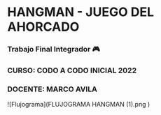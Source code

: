 # HANGMAN - JUEGO DEL AHORCADO

### Trabajo Final Integrador :video_game:
### CURSO: CODO A CODO INICIAL 2022
### DOCENTE: MARCO AVILA

![Flujograma](FLUJOGRAMA HANGMAN (1).png
)

